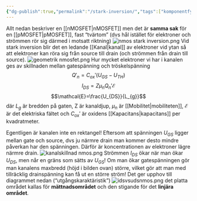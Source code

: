 ```yaml
---
{"dg-publish":true,"permalink":"/stark-inversion/","tags":["komponentfysik"]}
---
```


Allt nedan beskriver en [[nMOSFET\|nMOSFET]] men det är **samma sak** för en [[pMOSFET\|pMOSFET]], fast “tvärtom” (dvs hål istället för elektroner och strömmen rör sig därmed i motsatt riktning)
![nmos stark inversion.png](/img/user/images/nmos%20stark%20inversion.png)
Vid stark inversion blir det en ledande [[Kanal\|kanal]] av elektroner vid ytan så att elektroner kan röra sig från source till drain (och strömmen från drain till source).
![geometrik nmosfet.png](/img/user/images/geometrik%20nmosfet.png)
Hur mycket elektroner vi har i kanalen ges av skillnaden mellan gatespänning och tröskelspänning
$$Q'_{n}=C_{ox}'(U_{GS}-U_{TH})$$
$$I_{DS }=Z\mu_{n}Q_{n}'\mathcal{E}$$
$$\mathcal{E}=\frac{U_{DS}}{L_{g}}$$
där $L_{g}$ är bredden på gaten, Z är kanaldjup, $\mu_{n}$ är [[Mobilitet\|mobiliteten]], $\mathcal{E}$ är det elektriska fältet och $C_{ox}'$ är oxidens [[Kapacitans\|kapacitans]] per kvadratmeter.

Egentligen är kanalen inte en rektangel! Eftersom att spänningen $U_{GS}$ ligger mellan gate och source, dvs ju närmre drain man kommer desto mindre påverkan har den spänningen. Därför är koncentrationen av elektroner lägre närmre drain. 
![kanalskillnad nmos.png](/img/user/images/kanalskillnad%20nmos.png)
Strömmen $I_{DS}$ ökar när man ökar $U_{DS}$, men når en gräns som sätts av $U_{GS}$! Om man ökar gatespänningen gör man kanalens maxbredd (höjd i bilden ovan) större, vilket gör att man med tillräcklig drainspänning kan få ut en större ström! Det ger upphov till diagrammet nedan (“utgångskaraktäristik”)
![idsvsudsnmos.png](/img/user/images/idsvsudsnmos.png)
det platta området kallas för **mättnadsområdet** och den stigande för det **linjära området**. 
